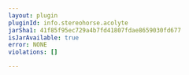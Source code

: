 ```yaml
---
layout: plugin
pluginId: info.stereohorse.acolyte
jarSha1: 41f85f95ec729a4b7fd41807fdae8659030fd677
isJarAvailable: true
error: NONE
violations: []

---
```

